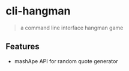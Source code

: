 # cli-hangman
> a command line interface hangman game


## Features
- mashApe API for random quote generator